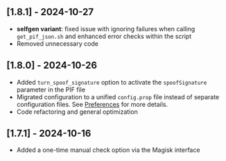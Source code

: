 ## [1.8.1] - 2024-10-27
- **selfgen variant**: fixed issue with ignoring failures when calling `get_pif_json.sh` and enhanced error checks within the script
- Removed unnecessary code

## [1.8.0] - 2024-10-26
- Added `turn_spoof_signature` option to activate the `spoofSignature` parameter in the PIF file
- Migrated configuration to a unified `config.prop` file instead of separate configuration files. See [Preferences](https://github.com/vladrevers/autopif#preferences) for more details.
- Code refactoring and general optimization

## [1.7.1] - 2024-10-16
- Added a one-time manual check option via the Magisk interface
